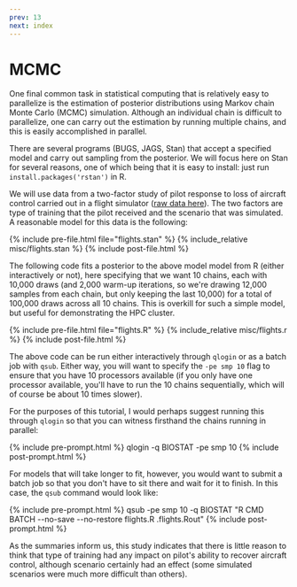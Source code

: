 ```yaml
---
prev: 13
next: index
---
```


# MCMC

One final common task in statistical computing that is relatively easy to
parallelize is the estimation of posterior distributions using Markov chain
Monte Carlo (MCMC) simulation.  Although an individual chain is difficult to
parallelize, one can carry out the estimation by running multiple chains, and
this is easily accomplished in parallel.

There are several programs (BUGS, JAGS, Stan) that accept a specified model and
carry out sampling from the posterior.  We will focus here on Stan for several reasons, one of which being that it is easy to install: just run `install.packages('rstan')` in R.

We will use data from a two-factor study of pilot response to loss of aircraft
control carried out in a flight simulator ([raw data
here](https://iowabiostat.github.io/hpc/misc/flights.txt)).
The two factors are type of training that the pilot received and the scenario
that was simulated.  A reasonable model for this data is the following:

{% include pre-file.html file="flights.stan" %}
{% include_relative misc/flights.stan %}
{% include post-file.html %}

The following code fits a posterior to the above model model from R (either interactively or not), here specifying that we want 10 chains, each with 10,000
draws (and 2,000 warm-up iterations, so we're drawing 12,000 samples from each chain, but only keeping the last 10,000) for a total of 100,000 draws across all 10 chains.  This is overkill for such a simple model, but useful for demonstrating the HPC cluster.

{% include pre-file.html file="flights.R" %}
{% include_relative misc/flights.r %}
{% include post-file.html %}

The above code can be run either interactively through `qlogin` or as a batch
job with `qsub`.  Either way, you will want to specify the `-pe smp 10` flag to
ensure that you have 10 processors available (if you only have one processor
available, you'll have to run the 10 chains sequentially, which will of course
be about 10 times slower).

For the purposes of this tutorial, I would perhaps suggest running this through `qlogin` so that you can witness firsthand the chains running in parallel:

{% include pre-prompt.html %}
qlogin -q BIOSTAT -pe smp 10
{% include post-prompt.html %}

For models that will take longer to fit, however, you would want to submit a batch job so that you don't have to sit there and wait for it to finish. In this case, the `qsub` command would look like:

{% include pre-prompt.html %}
qsub -pe smp 10 -q BIOSTAT "R CMD BATCH --no-save --no-restore flights.R .flights.Rout"
{% include post-prompt.html %}

As the summaries inform us, this study indicates that there is little reason to think that type of training had any impact on pilot's ability to recover aircraft control, although scenario certainly had an effect (some simulated scenarios were much more difficult than others).
